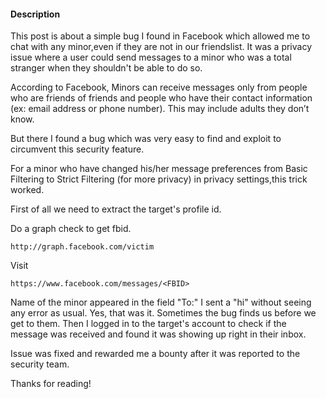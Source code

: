 

#### Description

  This post is about a simple bug I found in Facebook which allowed me to chat with any minor,even if they are not in our friendslist.
It was a privacy issue where a user could send messages to a minor who was a total stranger when they shouldn't be able to do so.

According to Facebook,
Minors can receive messages only from people who are friends of friends and people who have their contact information (ex: email address or phone number). This may include adults they don’t know.

But there I found a bug which was very easy to find and exploit to circumvent this security feature.

For a minor who have changed his/her message preferences from Basic Filtering to Strict Filtering (for more privacy)
in privacy settings,this trick worked.

First of all we need to extract the target's profile id.

Do a graph check to get  fbid.

`http://graph.facebook.com/victim`

Visit 

`https://www.facebook.com/messages/<FBID>`

Name of the minor appeared in the field "To:"
I sent a "hi" without seeing any error as usual. Yes, that was it. Sometimes the bug finds us before we get to them.
Then I logged in to the target's account to check if the message was received and found it was showing up right in their inbox.

Issue was fixed and rewarded me a bounty after it was reported to the security team.

Thanks for reading!
